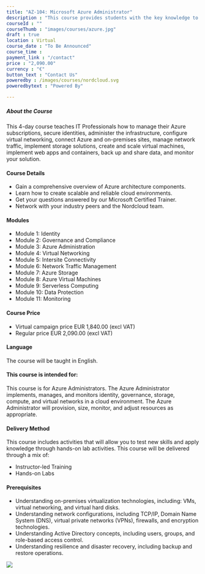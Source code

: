 ```yaml
---
title: "AZ-104: Microsoft Azure Administrator"
description : "This course provides students with the key knowledge to help prepare for Exam AZ-104."
courseId : ""
courseThumb : "images/courses/azure.jpg"
draft : true
location : Virtual
course_date : "To Be Announced"
course_time : 
payment_link : "/contact"
price : "2,090.00"
currency : "€"
button_text : "Contact Us" 
poweredby : /images/courses/nordcloud.svg
poweredbytext : "Powered By"

---
```



##### About the Course

This 4-day course teaches IT Professionals how to manage their Azure subscriptions, secure identities, administer the infrastructure, configure virtual networking, connect Azure and on-premises sites, manage network traffic, implement storage solutions, create and scale virtual machines, implement web apps and containers, back up and share data, and monitor your solution.

#### Course Details

* Gain a comprehensive overview of Azure architecture components.
* Learn how to create scalable and reliable cloud environments.
* Get your questions answered by our Microsoft Certified Trainer.
* Network with your industry peers and the Nordcloud team.

#### Modules

* Module 1: Identity
* Module 2: Governance and Compliance
* Module 3: Azure Administration
* Module 4: Virtual Networking
* Module 5: Intersite Connectivity
* Module 6: Network Traffic Management
* Module 7: Azure Storage
* Module 8: Azure Virtual Machines
* Module 9: Serverless Computing
* Module 10: Data Protection
* Module 11: Monitoring

#### Course Price 

* Virtual campaign price EUR 1,840.00 (excl VAT)
* Regular price EUR 2,090.00 (excl VAT)

#### Language

The course will be taught in English.

#### This course is intended for:

This course is for Azure Administrators. The Azure Administrator implements, manages, and monitors identity, governance, storage, compute, and virtual networks in a cloud environment. The Azure Administrator will provision, size, monitor, and adjust resources as appropriate.

#### Delivery Method

This course includes activities that will allow you to test new skills and apply knowledge through hands-on lab activities. This course will be delivered through a mix of:

* Instructor-led Training
* Hands-on Labs

#### Prerequisites

* Understanding on-premises virtualization technologies, including: VMs, virtual networking, and virtual hard disks.
* Understanding network configurations, including TCP/IP, Domain Name System (DNS), virtual private networks (VPNs), firewalls, and encryption technologies.
* Understanding Active Directory concepts, including users, groups, and role-based access control.
* Understanding resilience and disaster recovery, including backup and restore operations.

![](https://nordcloud.com/wp-content/uploads/2020/02/annie-spratt-QckxruozjRg-unsplash.png#floatright)
